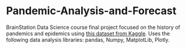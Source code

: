 # Pandemic-Analysis-and-Forecast
BrainStation Data Science course final project focused on the history of pandemics and epidemics using [this dataset from Kaggle](https://www.kaggle.com/datasets/rajkumarpandey02/list-of-epidemics-and-pandemics-in-world-history). 
Uses the following data analysis libraries: pandas, Numpy, MatplotLib, Plotly.
